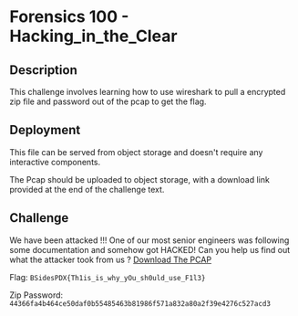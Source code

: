 # Forensics 100 - Hacking_in_the_Clear

## Description

This challenge involves learning how to use wireshark to pull a encrypted zip file and password out of the pcap to get the flag.

## Deployment

This file can be served from object storage and doesn't require any interactive components. 

The Pcap should be uploaded to object storage, with a download link provided at the end of the challenge text.

## Challenge

We have been attacked !!! One of our most senior engineers was following some documentation and somehow got HACKED! Can you help us find out what the attacker took from us ?  [Download The PCAP](https://example.com)


Flag: `BSidesPDX{Th1is_is_why_yOu_sh0uld_use_F1l3}`

Zip Password: `44366fa4b464ce50daf0b55485463b81986f571a832a80a2f39e4276c527acd3`
